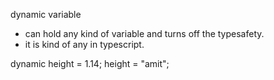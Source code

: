 dynamic variable

* can hold any kind of variable and turns off the typesafety.
* it is kind of any in typescript.



dynamic height = 1.14;
height = "amit";

